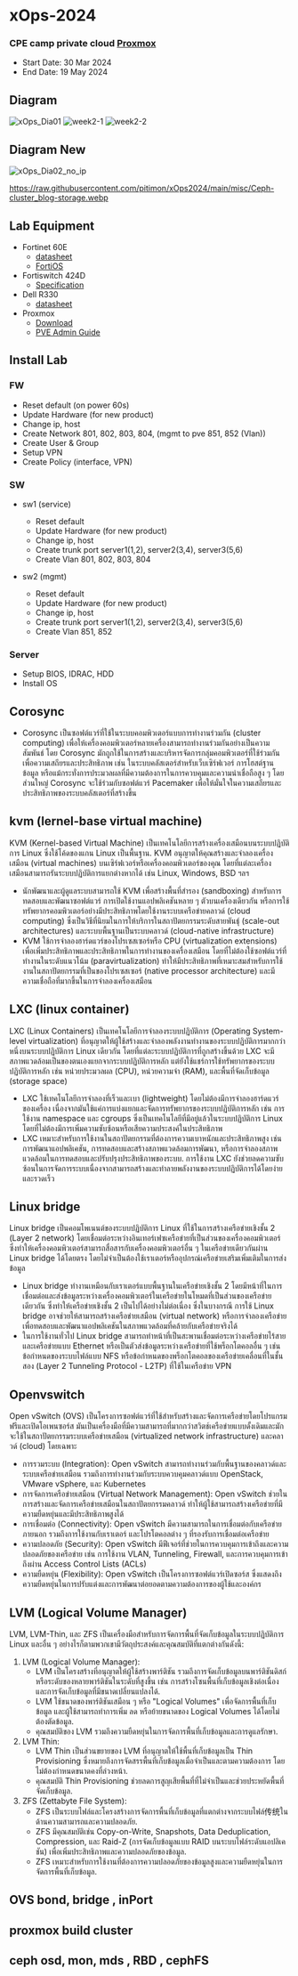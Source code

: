 # xOps-2024

### CPE camp private cloud [Proxmox](https://www.proxmox.com/en/proxmox-virtual-environment/features)

* Start Date: 30 Mar 2024
* End Date: 19 May 2024

## Diagram
![xOps_Dia01](https://github.com/kititach/xOps-2024/assets/48780839/43ef5a7b-3045-4e89-abdf-2ee322a85e11)
![week2-1](https://github.com/kititach/xOps-2024/assets/48780839/14c8c153-85b5-41f1-ba14-3753875cd9ea)
![week2-2](https://github.com/kititach/xOps-2024/assets/48780839/ddcf4f1e-ebbd-4460-b91f-2111f7ef2c5b)

## Diagram New
![xOps_Dia02_no_ip](https://github.com/kititach/xOps-2024/assets/48780839/1f8ee550-0da4-48e4-8959-54914d2a3570)

https://raw.githubusercontent.com/pitimon/xOps2024/main/misc/Ceph-cluster_blog-storage.webp

## Lab Equipment
* Fortinet 60E
  * [datasheet](https://www.firewalls.com/pub/media/wysiwyg/datasheets/Fortinet/FG-FW-60E.pdf)
  * [FortiOS](https://docs.fortinet.com/product/fortigate/hardware)
* Fortiswitch 424D
  * [Specification](https://www.avfirewalls.com.au/FortiSwitch-424D.asp)
* Dell R330
  * [datasheet](https://i.dell.com/sites/csdocuments/Shared-Content_data-Sheets_Documents/en/aa/Dell_PowerEdge_R330_SpecSheet_final.pdf)
* Proxmox
  * [Download](https://www.proxmox.com/en/downloads)
  * [PVE Admin Guide](https://pve.proxmox.com/pve-docs/pve-admin-guide.html)

## Install Lab
### FW 
  * Reset default (on power 60s)
  * Update Hardware (for new product)
  * Change ip, host
  * Create Network 801, 802, 803, 804, (mgmt to pve 851, 852 (Vlan))
  * Create User & Group
  * Setup VPN 
  * Create Policy (interface, VPN)
### SW
  * sw1 (service)
    * Reset default
    * Update Hardware (for new product)
    * Change ip, host
    * Create trunk port server1(1,2), server2(3,4), server3(5,6)
    * Create Vlan 801, 802, 803, 804

  * sw2 (mgmt)
    * Reset default
    * Update Hardware (for new product)
    * Change ip, host
    * Create trunk port server1(1,2), server2(3,4), server3(5,6)
    * Create Vlan 851, 852

### Server
  * Setup BIOS, IDRAC, HDD
  * Install OS

Corosync
---
  - Corosync เป็นซอฟต์แวร์ที่ใช้ในระบบคอมพิวเตอร์แบบการทำงานร่วมกัน (cluster computing) เพื่อให้เครื่องคอมพิวเตอร์หลายเครื่องสามารถทำงานร่วมกันอย่างเป็นความสัมพันธ์ โดย Corosync มักถูกใช้ในการสร้างและบริหารจัดการกลุ่มคอมพิวเตอร์ที่ใช้ร่วมกันเพื่อความเสถียรและประสิทธิภาพ เช่น ในระบบคลัสเตอร์สำหรับเว็บเซิร์ฟเวอร์ การโฮสต์ฐานข้อมูล หรือแม้กระทั่งการประมวลผลที่มีความต้องการในการควบคุมและความน่าเชื่อถือสูง ๆ โดยส่วนใหญ่ Corosync จะใช้ร่วมกับซอฟต์แวร์ Pacemaker เพื่อให้มั่นใจในความเสถียรและประสิทธิภาพของระบบคลัสเตอร์ที่สร้างขึ้น

kvm (lernel-base virtual machine)
---
KVM (Kernel-based Virtual Machine) เป็นเทคโนโลยีการสร้างเครื่องเสมือนบนระบบปฏิบัติการ Linux ซึ่งใช้โค้ดของแกน Linux เป็นพื้นฐาน. KVM อนุญาตให้คุณสร้างและจำลองเครื่องเสมือน (virtual machines) บนเซิร์ฟเวอร์หรือเครื่องคอมพิวเตอร์ของคุณ โดยที่แต่ละเครื่องเสมือนสามารถรันระบบปฏิบัติการแยกต่างหากได้ เช่น Linux, Windows, BSD ฯลฯ  
- นักพัฒนาและผู้ดูแลระบบสามารถใช้ KVM เพื่อสร้างพื้นที่สำรอง (sandboxing) สำหรับการทดสอบและพัฒนาซอฟต์แวร์ การเปิดใช้งานแอปพลิเคชันหลาย ๆ ตัวบนเครื่องเดียวกัน หรือการใช้ทรัพยากรคอมพิวเตอร์อย่างมีประสิทธิภาพโดยใช้งานระบบเครือข่ายคลาวด์ (cloud computing) ซึ่งเป็นวิธีที่นิยมในการให้บริการในสถาปัตยกรรมระดับสายพันธุ์ (scale-out architectures) และระบบพื้นฐานเป็นระบบคลาวด์ (cloud-native infrastructure)
- KVM ใช้การจำลองฮาร์ดแวร์ของโปรเซสเซอร์หรือ CPU (virtualization extensions) เพื่อเพิ่มประสิทธิภาพและประสิทธิภาพในการทำงานของเครื่องเสมือน โดยที่ไม่ต้องใช้ซอฟต์แวร์ที่ทำงานในระดับแนวโน้ม (paravirtualization) ทำให้มีประสิทธิภาพที่เหมาะสมสำหรับการใช้งานในสถาปัตยกรรมที่เป็นของโปรเซสเซอร์ (native processor architecture) และมีความเชื่อถือที่มากขึ้นในการจำลองเครื่องเสมือน

LXC (linux container)
---
LXC (Linux Containers) เป็นเทคโนโลยีการจำลองระบบปฏิบัติการ (Operating System-level virtualization) ที่อนุญาตให้ผู้ใช้สร้างและจำลองพลังงานทำงานของระบบปฏิบัติการมากกว่าหนึ่งบนระบบปฏิบัติการ Linux เดียวกัน โดยที่แต่ละระบบปฏิบัติการที่ถูกสร้างขึ้นด้วย LXC จะมีสภาพแวดล้อมเป็นของตนเองแยกจากระบบปฏิบัติการหลัก แต่ยังใช้แชร์การใช้ทรัพยากรของระบบปฏิบัติการหลัก เช่น หน่วยประมวลผล (CPU), หน่วยความจำ (RAM), และพื้นที่จัดเก็บข้อมูล (storage space)
 - LXC ใช้เทคโนโลยีการจำลองที่เร็วและเบา (lightweight) โดยไม่ต้องมีการจำลองฮาร์ดแวร์ของเครื่อง เนื่องจากมันใช้แค่การแบ่งแยกและจัดการทรัพยากรของระบบปฏิบัติการหลัก เช่น การใช้งาน namespace และ cgroups ซึ่งเป็นเทคโนโลยีที่มีอยู่แล้วในระบบปฏิบัติการ Linux โดยที่ไม่ต้องมีการเพิ่มความซับซ้อนหรือเสียความประสงค์ในประสิทธิภาพ
 - LXC เหมาะสำหรับการใช้งานในสถาปัตยกรรมที่ต้องการความเบาหนักและประสิทธิภาพสูง เช่น การพัฒนาแอปพลิเคชัน, การทดสอบและสร้างสภาพแวดล้อมการพัฒนา, หรือการจำลองสภาพแวดล้อมในการทดสอบและปรับปรุงประสิทธิภาพของระบบ. การใช้งาน LXC ยังช่วยลดความซับซ้อนในการจัดการระบบเนื่องจากสามารถสร้างและทำลายพลังงานของระบบปฏิบัติการได้โดยง่ายและรวดเร็ว

Linux bridge
---
Linux bridge เป็นคอมโพเนนต์ของระบบปฏิบัติการ Linux ที่ใช้ในการสร้างเครือข่ายเชิงชั้น 2 (Layer 2 network) โดยเชื่อมต่อระหว่างอินเทอร์เฟซเครือข่ายที่เป็นส่วนของเครื่องคอมพิวเตอร์ ซึ่งทำให้เครื่องคอมพิวเตอร์สามารถสื่อสารกับเครื่องคอมพิวเตอร์อื่น ๆ ในเครือข่ายเดียวกันผ่าน Linux bridge ได้โดยตรง โดยไม่จำเป็นต้องใช้เราเตอร์หรืออุปกรณ์เครือข่ายเสริมเพิ่มเติมในการส่งข้อมูล
- Linux bridge ทำงานเหมือนกับเราเตอร์แบบพื้นฐานในเครือข่ายเชิงชั้น 2 โดยมีหน้าที่ในการเชื่อมต่อและส่งข้อมูลระหว่างเครื่องคอมพิวเตอร์ในเครือข่ายในโหมดที่เป็นส่วนของเครือข่ายเดียวกัน ซึ่งทำให้เครือข่ายเชิงชั้น 2 เป็นไปได้อย่างไม่ต่อเนื่อง ซึ่งในบางกรณี การใช้ Linux bridge อาจช่วยให้สามารถสร้างเครือข่ายเสมือน (virtual network) หรือการจำลองเครือข่ายเพื่อทดสอบและพัฒนาแอปพลิเคชันในสภาพแวดล้อมที่คล้ายกับเครือข่ายจริงได้
- ในการใช้งานทั่วไป Linux bridge สามารถทำหน้าที่เป็นสะพานเชื่อมต่อระหว่างเครือข่ายไร้สายและเครือข่ายแบบ Ethernet หรือเป็นตัวส่งข้อมูลระหว่างเครือข่ายที่ใช้พร็อกโตคอลอื่น ๆ เช่น ข้อกำหนดของระบบไฟล์แบบ NFS หรือข้อกำหนดของพร็อกโตคอลของเครือข่ายเคลื่อนที่ในชั้นสอง (Layer 2 Tunneling Protocol - L2TP) ที่ใช้ในเครือข่าย VPN

Openvswitch
---
Open vSwitch (OVS) เป็นโครงการซอฟต์แวร์ที่ใช้สำหรับสร้างและจัดการเครือข่ายโดยโปรแกรมฟรีและเปิดโอเพนซอร์ส มันเป็นเครื่องมือที่มีความสามารถที่มากกว่าสวิตช์เครือข่ายแบบดั้งเดิมและมักจะใช้ในสถาปัตยกรรมระบบเครือข่ายเสมือน (virtualized network infrastructure) และคลาวด์ (cloud) โดยเฉพาะ
- การรวมระบบ (Integration): Open vSwitch สามารถทำงานร่วมกับพื้นฐานของคลาวด์และระบบเครือข่ายเสมือน รวมถึงการทำงานร่วมกับระบบควบคุมคลาวด์แบบ OpenStack, VMware vSphere, และ Kubernetes
- การจัดการเครือข่ายเสมือน (Virtual Network Management): Open vSwitch ช่วยในการสร้างและจัดการเครือข่ายเสมือนในสถาปัตยกรรมคลาวด์ ทำให้ผู้ใช้สามารถสร้างเครือข่ายที่มีความยืดหยุ่นและมีประสิทธิภาพสูงได้
- การเชื่อมต่อ (Connectivity): Open vSwitch มีความสามารถในการเชื่อมต่อกับเครือข่ายภายนอก รวมถึงการใช้งานกับเราเตอร์ และโปรโตคอลต่าง ๆ ที่รองรับการเชื่อมต่อเครือข่าย
- ความปลอดภัย (Security): Open vSwitch มีฟีเจอร์ที่ช่วยในการควบคุมการเข้าถึงและความปลอดภัยของเครือข่าย เช่น การใช้งาน VLAN, Tunneling, Firewall, และการควบคุมการเข้าถึงผ่าน Access Control Lists (ACLs)
- ความยืดหยุ่น (Flexibility): Open vSwitch เป็นโครงการซอฟต์แวร์เปิดซอร์ส ซึ่งแสดงถึงความยืดหยุ่นในการปรับแต่งและการพัฒนาต่อยอดตามความต้องการของผู้ใช้และองค์กร

LVM (Logical Volume Manager)
---
LVM, LVM-Thin, และ ZFS เป็นเครื่องมือสำหรับการจัดการพื้นที่จัดเก็บข้อมูลในระบบปฏิบัติการ Linux และอื่น ๆ อย่างไรก็ตามพวกเขามีวัตถุประสงค์และคุณสมบัติที่แตกต่างกันดังนี้:  
 1. LVM (Logical Volume Manager):
    - LVM เป็นโครงสร้างที่อนุญาตให้ผู้ใช้สร้างพาร์ติชัน รวมถึงการจัดเก็บข้อมูลบนพาร์ติชันดิสก์หรือระดับของหลายพาร์ติชันในระดับที่สูงขึ้น เช่น การสร้างโซนพื้นที่เก็บข้อมูลเชิงต่อเนื่อง และการจัดเก็บข้อมูลที่มีขนาดเปลี่ยนแปลงได้.  
    - LVM ใช้ขนาดของพาร์ติชันเสมือน ๆ หรือ "Logical Volumes" เพื่อจัดการพื้นที่เก็บข้อมูล และผู้ใช้สามารถทำการเพิ่ม ลด หรือย้ายขนาดของ Logical Volumes ได้โดยไม่ต้องตัดข้อมูล.  
    - คุณสมบัติของ LVM รวมถึงความยืดหยุ่นในการจัดการพื้นที่เก็บข้อมูลและการดูแลรักษา.
 2. LVM Thin:
    - LVM Thin เป็นส่วนขยายของ LVM ที่อนุญาตให้ใช้พื้นที่เก็บข้อมูลเป็น Thin Provisioning ซึ่งหมายถึงการจัดสรรพื้นที่เก็บข้อมูลเมื่อจำเป็นและตามความต้องการ โดยไม่ต้องกำหนดขนาดคงที่ล่วงหน้า.  
    - คุณสมบัติ Thin Provisioning ช่วยลดการสูญเสียพื้นที่ที่ไม่จำเป็นและช่วยประหยัดพื้นที่จัดเก็บข้อมูล.
 3. ZFS (Zettabyte File System):
    - ZFS เป็นระบบไฟล์และโครงสร้างการจัดการพื้นที่เก็บข้อมูลที่แตกต่างจากระบบไฟล์传统ในด้านความสามารถและความปลอดภัย.
    - ZFS มีคุณสมบัติเช่น Copy-on-Write, Snapshots, Data Deduplication, Compression, และ Raid-Z (การจัดเก็บข้อมูลแบบ RAID บนระบบไฟล์ระดับแอปลิเคชัน) เพื่อเพิ่มประสิทธิภาพและความปลอดภัยของข้อมูล.
    - ZFS เหมาะสำหรับการใช้งานที่ต้องการความปลอดภัยของข้อมูลสูงและความยืดหยุ่นในการจัดการพื้นที่เก็บข้อมูล.  
    
OVS bond, bridge , inPort
---

proxmox build cluster
---

ceph osd, mon, mds , RBD , cephFS
---


